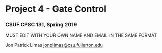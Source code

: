 # Project 4 - Gate Control
### CSUF CPSC 131, Spring 2019

MUST EDIT WITH YOUR OWN NAME AND EMAIL IN THE SAME FORMAT

Jon Patrick Limas  jonplimas@csu.fullerton.edu
